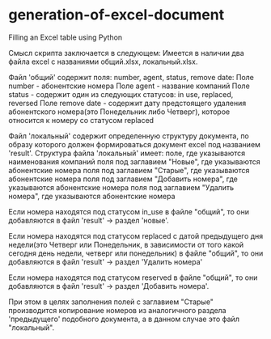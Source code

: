 # generation-of-excel-document
Filling an Excel table using Python

Смысл скрипта заключается в следующем:
Имеется в наличии два файла excel с названиями общий.xlsx, локальный.xlsx.

Файл 'общий' содержит поля: number, agent, status, remove date:
    Поле number - абонентские номера
    Поле agent - название компаний
    Поле status - содержит один из следующих статусов: in use, replaced, reversed
    Поле remove date - содержит дату предстоящего удаления абонентского номера(это Понедельник либо Четверг), которое относится 
к номеру со статусом replaced

Файл 'локальный' содержит определенную структуру документа, по образу которого должен формироваться документ excel под названием 
'result'. Структура файла 'локальный' имеет:
    поле, где указываются наименования компаний
    поля под заглавием "Новые", где указываются абонентские номера
    поля под заглавием "Старые", где указываются абонентские номера
    поля под заглавием "Добавить номера", где указываются абонентские номера
    поля под заглавием "Удалить номера", где указываются абонентские номера

Если номера находятся под статусом in_use в файле "общий", то они добавляются в файл 'result' -> раздел 'новые'.

Если номера находятся под статусом replaced с датой предыдущего дня недели(это Четверг или Понедельник, в зависимости от 
того какой сегодня день недели, четверг или понедельник) в файле "общий", то они добавляются в файл 'result' -> раздел 'Удалить номера' 

Если номера находятся под статусом reserved в файле "общий", то они добавляются в файл 'result' -> раздел 'Добавить номера'.

При этом в целях заполнения полей с заглавием "Старые" производится копирование номеров из аналогичного раздела 'предыдущего' 
подобного документа, а в данном случае это файл "локальный". 
